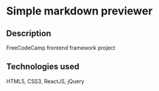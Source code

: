 # Simple markdown previewer

## Description

FreeCodeCamp frontend framework project

## Technologies used

HTML5, CSS3, ReactJS, jQuery